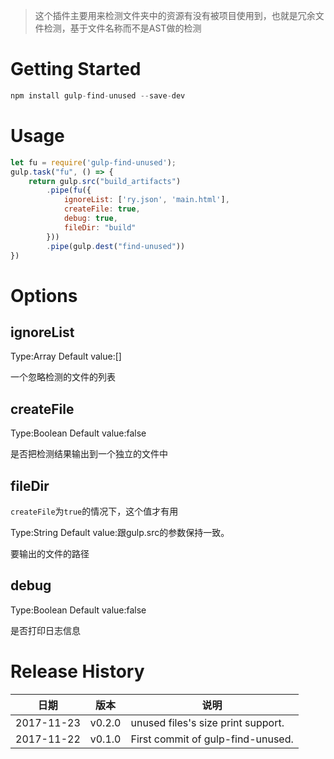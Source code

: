 > 这个插件主要用来检测文件夹中的资源有没有被项目使用到，也就是冗余文件检测，基于文件名称而不是AST做的检测

# Getting Started

```javascript
npm install gulp-find-unused --save-dev
```

# Usage

```javascript
let fu = require('gulp-find-unused');
gulp.task("fu", () => {
    return gulp.src("build_artifacts")
        .pipe(fu({
            ignoreList: ['ry.json', 'main.html'],
            createFile: true,
            debug: true,
            fileDir: "build"
        }))
        .pipe(gulp.dest("find-unused"))
})

```

# Options

## ignoreList

Type:Array Default value:[]

一个忽略检测的文件的列表

## createFile

Type:Boolean Default value:false

是否把检测结果输出到一个独立的文件中


## fileDir

`createFile`为`true`的情况下，这个值才有用

Type:String Default value:跟gulp.src的参数保持一致。

要输出的文件的路径


## debug

Type:Boolean Default value:false

是否打印日志信息

# Release History

|日期|版本|说明|
|---|---|---|
|2017-11-23|v0.2.0| unused files's size print support. |
|2017-11-22|v0.1.0| First commit of gulp-find-unused. |

